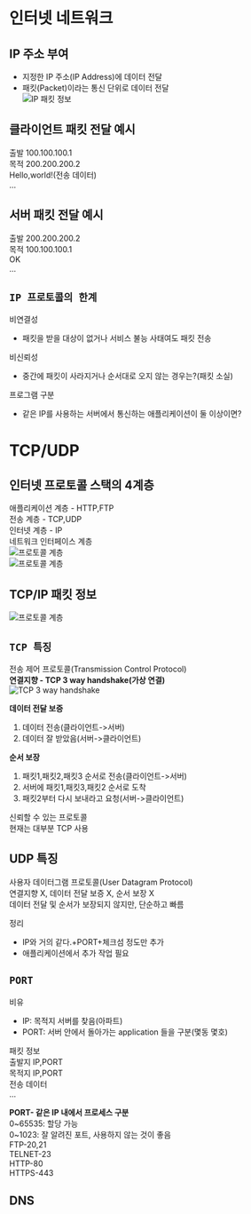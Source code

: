 # 인터넷 네트워크
## IP 주소 부여
- 지정한 IP 주소(IP Address)에 데이터 전달  
- 패킷(Packet)이라는 통신 단위로 데이터 전달  
![IP 패킷 정보](https://github.com/euichanhwang/CS_study/blob/main/img/1.internet-network.pdf-12.jpg)  

## 클라이언트 패킷 전달 예시
출발 100.100.100.1  
목적 200.200.200.2  
Hello,world!(전송 데이터)  
...  

## 서버 패킷 전달 예시
출발 200.200.200.2  
목적 100.100.100.1  
OK  
...  

## `IP 프로토콜의 한계`
비연결성  
- 패킷을 받을 대상이 없거나 서비스 불능 사태여도 패킷 전송  

비신뢰성  
- 중간에 패킷이 사라지거나 순서대로 오지 않는 경우는?(패킷 소실)    

프로그램 구분  
- 같은 IP를 사용하는 서버에서 통신하는 애플리케이션이 둘 이상이면?  

# TCP/UDP
## 인터넷 프로토콜 스택의 4계층
애플리케이션 계층 - HTTP,FTP  
전송 계층 - TCP,UDP  
인터넷 계층 - IP  
네트워크 인터페이스 계층  
![프로토콜 계층](https://github.com/euichanhwang/CS_study/blob/main/img/1.internet-network.pdf-22.jpg)  
![프로토콜 계층](https://github.com/euichanhwang/CS_study/blob/main/img/1.internet-network.pdf-23.jpg)  

## TCP/IP 패킷 정보  
![프로토콜 계층](https://github.com/euichanhwang/CS_study/blob/main/img/1.internet-network.pdf-25.jpg)  

## `TCP 특징`  
전송 제어 프로토콜(Transmission Control Protocol)  
**연결지향 - TCP 3 way handshake(가상 연결)**    
![TCP 3 way handshake](https://github.com/euichanhwang/CS_study/blob/main/img/1.internet-network.pdf-27.jpg)  

**데이터 전달 보증**    
1. 데이터 전송(클라이언트->서버)  
2. 데이터 잘 받았음(서버->클라이언트)  

**순서 보장**    
1. 패킷1,패킷2,패킷3 순서로 전송(클라이언트->서버)  
2. 서버에 패킷1,패킷3,패킷2 순서로 도착  
3. 패킷2부터 다시 보내라고 요청(서버->클라이언트)    

신뢰할 수 있는 프로토콜  
현재는 대부분 TCP 사용  

## UDP 특징
사용자 데이터그램 프로토콜(User Datagram Protocol)  
연결지향 X, 데이터 전달 보증 X, 순서 보장 X  
데이터 전달 및 순서가 보장되지 않지만, 단순하고 빠름  

정리
- IP와 거의 같다.+PORT+체크섬 정도만 추가  
- 애플리케이션에서 추가 작업 필요  

## `PORT`
비유
- IP: 목적지 서버를 찾음(아파트)  
- PORT: 서버 안에서 돌아가는 application 들을 구분(몇동 몇호)  

패킷 정보  
출발지 IP,PORT  
목적지 IP,PORT  
전송 데이터  
...  

**PORT- 같은 IP 내에서 프로세스 구분**  
0~65535: 할당 가능  
0~1023: 잘 알려진 포트, 사용하지 않는 것이 좋음  
FTP-20,21    
TELNET-23  
HTTP-80  
HTTPS-443  

## DNS  






